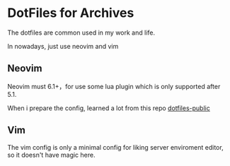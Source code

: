 # DotFiles for Archives


The dotfiles are common used in my work and life.

In nowadays, just use neovim and vim

## Neovim

Neovim must 6.1+，for use some lua plugin which is only supported after 5.1.

When i prepare the config, learned a lot from this repo [dotfiles-public](https://github.com/craftzdog/dotfiles-public/blob/master/.config/nvim/after/plugin/telescope.rc.vim)


## Vim 

The vim config is only a minimal config for liking server enviroment editor, so it doesn't have magic here.
